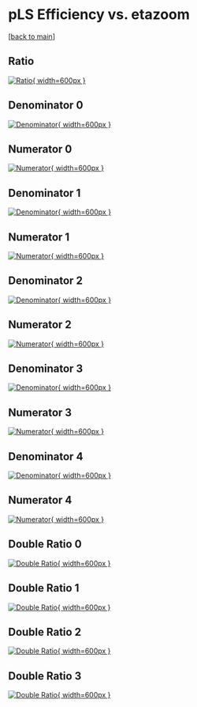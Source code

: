 # pLS Efficiency vs. etazoom

[[back to main](./)]



## Ratio

[![Ratio](../mtv/var/pLS_vtr_11_-1_eff_etazoom.png){ width=600px }](../mtv/var/pLS_vtr_11_-1_eff_etazoom.pdf)

## Denominator 0

[![Denominator](../mtv/den/pLS_vtr_11_-1_eff_etazoom_den0.png){ width=600px }](../mtv/den/pLS_vtr_11_-1_eff_etazoom_den0.pdf)

## Numerator 0

[![Numerator](../mtv/num/pLS_vtr_11_-1_eff_etazoom_num0.png){ width=600px }](../mtv/num/pLS_vtr_11_-1_eff_etazoom_num0.pdf)

## Denominator 1

[![Denominator](../mtv/den/pLS_vtr_11_-1_eff_etazoom_den1.png){ width=600px }](../mtv/den/pLS_vtr_11_-1_eff_etazoom_den1.pdf)

## Numerator 1

[![Numerator](../mtv/num/pLS_vtr_11_-1_eff_etazoom_num1.png){ width=600px }](../mtv/num/pLS_vtr_11_-1_eff_etazoom_num1.pdf)

## Denominator 2

[![Denominator](../mtv/den/pLS_vtr_11_-1_eff_etazoom_den2.png){ width=600px }](../mtv/den/pLS_vtr_11_-1_eff_etazoom_den2.pdf)

## Numerator 2

[![Numerator](../mtv/num/pLS_vtr_11_-1_eff_etazoom_num2.png){ width=600px }](../mtv/num/pLS_vtr_11_-1_eff_etazoom_num2.pdf)

## Denominator 3

[![Denominator](../mtv/den/pLS_vtr_11_-1_eff_etazoom_den3.png){ width=600px }](../mtv/den/pLS_vtr_11_-1_eff_etazoom_den3.pdf)

## Numerator 3

[![Numerator](../mtv/num/pLS_vtr_11_-1_eff_etazoom_num3.png){ width=600px }](../mtv/num/pLS_vtr_11_-1_eff_etazoom_num3.pdf)

## Denominator 4

[![Denominator](../mtv/den/pLS_vtr_11_-1_eff_etazoom_den4.png){ width=600px }](../mtv/den/pLS_vtr_11_-1_eff_etazoom_den4.pdf)

## Numerator 4

[![Numerator](../mtv/num/pLS_vtr_11_-1_eff_etazoom_num4.png){ width=600px }](../mtv/num/pLS_vtr_11_-1_eff_etazoom_num4.pdf)

## Double Ratio 0

[![Double Ratio](../mtv/ratio/pLS_vtr_11_-1_eff_etazoom_ratio0.png){ width=600px }](../mtv/ratio/pLS_vtr_11_-1_eff_etazoom_ratio0.pdf)

## Double Ratio 1

[![Double Ratio](../mtv/ratio/pLS_vtr_11_-1_eff_etazoom_ratio1.png){ width=600px }](../mtv/ratio/pLS_vtr_11_-1_eff_etazoom_ratio1.pdf)

## Double Ratio 2

[![Double Ratio](../mtv/ratio/pLS_vtr_11_-1_eff_etazoom_ratio2.png){ width=600px }](../mtv/ratio/pLS_vtr_11_-1_eff_etazoom_ratio2.pdf)

## Double Ratio 3

[![Double Ratio](../mtv/ratio/pLS_vtr_11_-1_eff_etazoom_ratio3.png){ width=600px }](../mtv/ratio/pLS_vtr_11_-1_eff_etazoom_ratio3.pdf)

